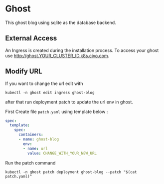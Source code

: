 # Ghost

This ghost blog using sqlite as the database backend.

## External Access

An Ingress is created during the installation process. To access your ghost use http://ghost.YOUR_CLUSTER_ID.k8s.civo.com.

## Modify URL

If you want to change the url edit with 

```
kubectl -n ghost edit ingress ghost-blog
```

after that run deployment patch to update the url env in ghost.

First Create file `patch.yaml` using template below :

```yaml
spec:
  template:
    spec:
      containers:
      - name: ghost-blog
        env:
        - name: url
          value: CHANGE_WITH_YOUR_NEW_URL
```

Run the patch command

```
kubectl -n ghost patch deployment ghost-blog --patch "$(cat patch.yaml)"
```
